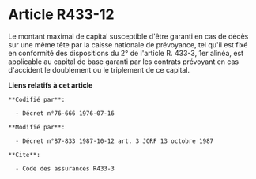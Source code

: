 # Article R433-12

Le montant maximal de capital susceptible d'être garanti en cas de décès sur une même tête par la caisse nationale de
prévoyance, tel qu'il est fixé en conformité des dispositions du 2° de l'article R. 433-3, 1er alinéa, est applicable au
capital de base garanti par les contrats prévoyant en cas d'accident le doublement ou le triplement de ce capital.

**Liens relatifs à cet article**

	**Codifié par**:

	  - Décret n°76-666 1976-07-16

	**Modifié par**:

	  - Décret n°87-833 1987-10-12 art. 3 JORF 13 octobre 1987

	**Cite**:

	  - Code des assurances R433-3
